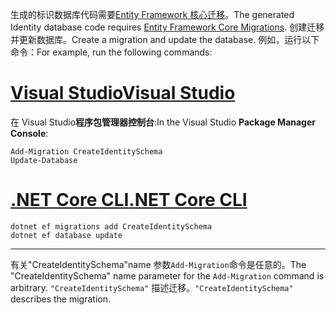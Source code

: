 <span data-ttu-id="438b2-101">生成的标识数据库代码需要[Entity Framework 核心迁移](/ef/core/managing-schemas/migrations/)。</span><span class="sxs-lookup"><span data-stu-id="438b2-101">The generated Identity database code requires [Entity Framework Core Migrations](/ef/core/managing-schemas/migrations/).</span></span> <span data-ttu-id="438b2-102">创建迁移并更新数据库。</span><span class="sxs-lookup"><span data-stu-id="438b2-102">Create a migration and update the database.</span></span> <span data-ttu-id="438b2-103">例如，运行以下命令：</span><span class="sxs-lookup"><span data-stu-id="438b2-103">For example, run the following commands:</span></span>

# <a name="visual-studiotabvisual-studio"></a>[<span data-ttu-id="438b2-104">Visual Studio</span><span class="sxs-lookup"><span data-stu-id="438b2-104">Visual Studio</span></span>](#tab/visual-studio)

<span data-ttu-id="438b2-105">在 Visual Studio**程序包管理器控制台**:</span><span class="sxs-lookup"><span data-stu-id="438b2-105">In the Visual Studio **Package Manager Console**:</span></span>

```PMC
Add-Migration CreateIdentitySchema
Update-Database
```

# <a name="net-core-clitabnetcore-cli"></a>[<span data-ttu-id="438b2-106">.NET Core CLI</span><span class="sxs-lookup"><span data-stu-id="438b2-106">.NET Core CLI</span></span>](#tab/netcore-cli)

```cli
dotnet ef migrations add CreateIdentitySchema
dotnet ef database update
```

------

<span data-ttu-id="438b2-107">有关"CreateIdentitySchema"name 参数`Add-Migration`命令是任意的。</span><span class="sxs-lookup"><span data-stu-id="438b2-107">The "CreateIdentitySchema" name parameter for the `Add-Migration` command is arbitrary.</span></span> <span data-ttu-id="438b2-108">`"CreateIdentitySchema"` 描述迁移。</span><span class="sxs-lookup"><span data-stu-id="438b2-108">`"CreateIdentitySchema"` describes the migration.</span></span>